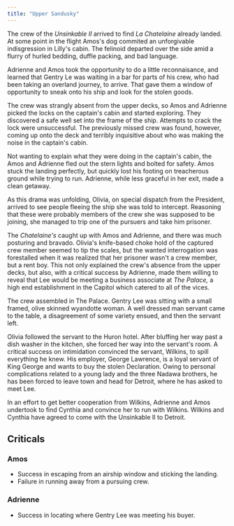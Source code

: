 ```yaml
---
title: "Upper Sandusky"
---
```


The crew of the *Unsinkable II* arrived to find *La Chatelaine* already landed.  At some point in the flight Amos's dog commited an unforgivable indisgression in Lilly's cabin.  The felinoid departed over the side amid a flurry of hurled bedding, duffle packing, and bad language.

Adrienne and Amos took the opportunity to do a little reconnaisance, and learned that Gentry Le was waiting in a bar for parts of his crew, who had been taking an overland journey, to arrive.  That gave them a window of opportunity to sneak onto his ship and look for the stolen goods.

The crew was strangly absent from the upper decks, so Amos and Adrienne picked the locks on the captain's cabin and started exploring.  They discovered a safe well set into the frame of the ship.  Attempts to crack the lock were unsuccessful.  The previously missed crew was found, however, coming up onto the deck and terribly inquisitive about who was making the noise in the captain's cabin.

Not wanting to explain what they were doing in the captain's cabin, the Amos and Adrienne fled out the stern lights and bolted for safety.  Amos stuck the landing perfectly, but quickly lost his footing on treacherous ground while trying to run.  Adrienne, while less graceful in her exit, made a clean getaway.

As this drama was unfolding, Olivia, on special dispatch from the President, arrived to see people fleeing the ship she was told to intercept.  Reasoning that these were probably members of the crew she was supposed to be joining, she managed to trip one of the pursuers and take him prisoner.

The *Chatelaine's* caught up with Amos and Adrienne, and there was much posturing and bravado.  Olivia's knife-based choke hold of the captured crew member seemed to tip the scales, but the wanted interrogation was forestalled when it was realized that her prisoner wasn't a crew member, but a rent boy.  This not only explained the crew's absence from the upper decks, but also, with a critical success by Adrienne, made them willing to reveal that Lee would be meeting a business associate at *The Palace,* a high end establishment in the Capitol which catered to all of the vices.

The crew assembled in The Palace. Gentry Lee was sitting with a small framed, olive skinned wyandotte woman.  A well dressed man servant came to the table, a disagreement of some variety ensued, and then the servant left.

Olivia followed the servant to the Huron hotel.  After bluffing her way past a dish washer in the kitchen, she forced her way into the servant's room.  A critical success on intimidation convinced the servant, Wilkins, to spill everything he knew.  His employer, George Lawrence, is a loyal servant of King George and wants to buy the stolen Declaration.  Owing to personal complications related to a young lady and the three Nadawa brothers, he has been forced to leave town and head for Detroit, where he has asked to meet Lee.

In an effort to get better cooperation from Wilkins, Adrienne and Amos undertook to find Cynthia and convince her to run with Wilkins.  Wilkins and Cynthia have agreed to come with the Unsinkable II to Detroit.

## Criticals

### Amos

* Success in escaping from an airship window and sticking the landing.
* Failure in running away from a pursuing crew.

### Adrienne

* Success in locating where Gentry Lee was meeting his buyer.